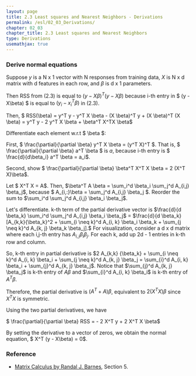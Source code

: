 ```yaml
---
layout: page
title: 2.3 Least squares and Nearest Neighbors - Derivations
permalink: /esl/02_03_Derivations/
chapter: 02_03
chapter_title: 2.3 Least squares and Nearest Neighbors
type: Derivations
usemathjax: true
---
```


### Derive normal equations

Suppose $y$ is a N x 1 vector with N responses from training data, $X$ is N x d matrix with d features in each row, and $\beta$ is d x 1 parameters. 

Then RSS from (2.3) is equal to $(y - X \beta)^T(y - X \beta)$ because i-th entry in $ (y - X\beta) $ is equal to $(y_i - {x_i}^T \beta)$ in (2.3).

Then, $ RSS(\beta) = y^T y - y^T X \beta - (X \beta)^T y + (X \beta)^T (X \beta) = y^T y - 2 y^T X \beta + \beta^T X^TX \beta$

Differentiate each element w.r.t $ \beta $:

First, $ \frac{\partial}{\partial \beta} y^T X \beta = (y^T X)^T $. That is, $ \frac{\partial}{\partial \beta} a^T \beta $ is $a,$ because i-th entry is $ \frac{d}{d\beta_i} a^T \beta = a_i$.

Second, show $ \frac{\partial}{\partial \beta} \beta^T X^T X \beta = 2 (X^T X)\beta$. 

Let $ X^T X = A$. Then, $\beta^T A \beta = \sum_i^d \beta_i \sum_j^d A_{i,j} \beta_j$, because $ A_{i,:}\beta = \sum_j^d A_{i,j} \beta_j $. Reorder the sum to $\sum_i^d \sum_j^d A_{i,j} \beta_i \beta_j$.

Let's differentiate. k-th term of the partial derivative vector is $\frac{d}{d \beta_k} \sum_i^d \sum_j^d A_{i,j} \beta_i \beta_j$ 
= $\frac{d}{d \beta_k} [A_{k,k}{\beta_k}^2 + \sum_{i \neq k}^d A_{i, k} \beta_i \beta_k + \sum_{j \neq k}^d A_{k, j} \beta_k \beta_j].$ For visualization, consider a d x d matrix where each i,j-th entry has $A_{i,j} \beta_i \beta_j$. For each k, add up 2d - 1 entries in k-th row and column.

So, k-th entry in partial derivative is $2 A_{k,k} {\beta_k} + \sum_{i \neq k}^d A_{i, k} \beta_i + \sum_{j \neq k}^d A_{k, j} \beta_j = \sum_{i}^d A_{i, k} \beta_i + \sum_{j}^d A_{k, j} \beta_j$. Notice that $\sum_{j}^d A_{k, j} \beta_j$ is k-th entry of $A\beta$ and $\sum_{i}^d A_{i, k} \beta_i$ is k-th entry of $A^T \beta$.

Therefore, the partial derivative is $(A^T + A)\beta$, equivalent to $2 (X^T X)\beta$ since $X^T X$ is symmetric.

Using the two partial derivatives, we have

$ \frac{\partial}{\partial \beta} RSS = - 2 X^T y + 2 X^T X \beta$

By setting the derivative to a vector of zeros, we obtain the normal equation, $ X^T (y - X\beta) = 0$.

### Reference
- [Matrix Calculus by Randal J. Barnes](https://atmos.washington.edu/~dennis/MatrixCalculus.pdf), Section 5.
